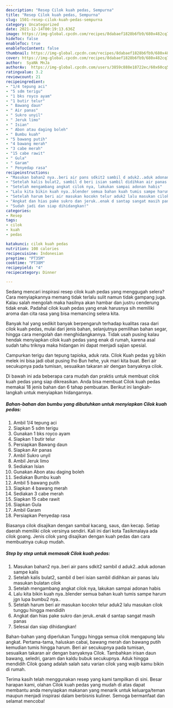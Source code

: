 ```yaml
---
description: "Resep Cilok kuah pedas, Sempurna"
title: "Resep Cilok kuah pedas, Sempurna"
slug: 1501-resep-cilok-kuah-pedas-sempurna
category: Uncategorized
date: 2021-12-14T00:19:13.636Z
image: https://img-global.cpcdn.com/recipes/8dabaef1828b6fb9/680x482cq70/cilok-kuah-pedas-foto-resep-utama.jpg
hideToc: false
enableToc: true
enableTocContent: false
thumbnail: https://img-global.cpcdn.com/recipes/8dabaef1828b6fb9/680x482cq70/cilok-kuah-pedas-foto-resep-utama.jpg
cover: https://img-global.cpcdn.com/recipes/8dabaef1828b6fb9/680x482cq70/cilok-kuah-pedas-foto-resep-utama.jpg
author:  SyaNk MnJa
authorAv:  https://img-global.cpcdn.com/users/3859c888e18722ec/60x60cq50/avatar.jpg
ratingvalue: 3.2
reviewcount: 21
recipeingredient:
- "1/4 tepung aci"
- "5 sdm terigu"
- "1 bks royco ayam"
- "1 butir telur"
- " Bawang daun"
- " Air panas"
- " Sukro unyil"
- " Jeruk limo"
- " Isian"
- " Abon atau daging boleh"
- " Bumbu kuah"
- "5 bawang putih"
- "4 bawang merah"
- "3 cabe merah"
- "15 cabe rawit"
- " Gula"
- " Garam"
- " Penyedap rasa"
recipeinstructions:
- "Masukan bahan2 nya..beri air pans sdkit2 sambil d aduk2..aduk adonan sampe kalis"
- "Setelah kalis bulat2, sambil d beri isian sambil didihkan air panas lalu masukan bulatan cilok"
- "Setelah mengambang angkat cilok nya, lakukan sampai adonan habis"
- "Lalu kita bikin kuah nya..blender semua bahan kuah tumis sampe harum jgn lupa bumbu2 nya.."
- "Setelah harum beri air masukan kocokn telur aduk2 lalu masukan cilok tunggu hingga mendidih"
- "Angkat dan hias pake sukro dan jeruk..enak d santap sangat masih panas"
- "Sudah jadi dan siap dihidangkan!"
categories:
- Resep
tags:
- cilok
- kuah
- pedas

katakunci: cilok kuah pedas 
nutrition: 108 calories
recipecuisine: Indonesian
preptime: "PT35M"
cooktime: "PT38M"
recipeyield: "4"
recipecategory: Dinner

---
```



Sedang mencari inspirasi resep cilok kuah pedas yang menggugah selera? Cara menyiapkannya memang tidak terlalu sulit namun tidak gampang juga. Kalau salah mengolah maka hasilnya akan hambar dan justru cenderung tidak enak. Padahal cilok kuah pedas yang enak harusnya sih memiliki aroma dan cita rasa yang bisa memancing selera kita.


Banyak hal yang sedikit banyak berpengaruh terhadap kualitas rasa dari cilok kuah pedas, mulai dari jenis bahan, selanjutnya pemilihan bahan segar, hingga cara mengolah dan menghidangkannya. Tidak usah pusing kalau hendak menyiapkan cilok kuah pedas yang enak di rumah, karena asal sudah tahu triknya maka hidangan ini dapat menjadi sajian spesial.

Campurkan terigu dan tepung tapioka, aduk rata. Cilok Kuah pedas yg bikin melek ini bisa jadi obat pusing lho Bun hehe, yuk mari kita buat. Beri air secukupnya pada tumisan, sesuaikan takaran air dengan banyaknya cilok.


Di bawah ini ada beberapa cara mudah dan praktis untuk membuat cilok kuah pedas yang siap dikreasikan. Anda bisa membuat Cilok kuah pedas memakai 18 jenis bahan dan 6 tahap pembuatan. Berikut ini langkah-langkah untuk menyiapkan hidangannya.

<!--inarticleads1-->

##### Bahan-bahan dan bumbu yang dibutuhkan untuk menyiapkan Cilok kuah pedas:

1. Ambil 1/4 tepung aci
1. Siapkan 5 sdm terigu
1. Gunakan 1 bks royco ayam
1. Siapkan 1 butir telur
1. Persiapkan  Bawang daun
1. Siapkan  Air panas
1. Ambil  Sukro unyil
1. Ambil  Jeruk limo
1. Sediakan  Isian
1. Gunakan  Abon atau daging boleh
1. Sediakan  Bumbu kuah
1. Ambil 5 bawang putih
1. Siapkan 4 bawang merah
1. Sediakan 3 cabe merah
1. Siapkan 15 cabe rawit
1. Siapkan  Gula
1. Ambil  Garam
1. Persiapkan  Penyedap rasa


Biasanya cilok disajikan dengan sambal kacang, saus, dan kecap. Setiap daerah memiliki cilok versinya sendiri. Kali ini dari kota Tasikmalaya ada cilok goang. Jenis cilok yang disajikan dengan kuah pedas dan cara membuatnya cukup mudah. 

<!--inarticleads2-->

##### Step by step untuk memasak Cilok kuah pedas:

1. Masukan bahan2 nya..beri air pans sdkit2 sambil d aduk2..aduk adonan sampe kalis
1. Setelah kalis bulat2, sambil d beri isian sambil didihkan air panas lalu masukan bulatan cilok
1. Setelah mengambang angkat cilok nya, lakukan sampai adonan habis
1. Lalu kita bikin kuah nya..blender semua bahan kuah tumis sampe harum jgn lupa bumbu2 nya..
1. Setelah harum beri air masukan kocokn telur aduk2 lalu masukan cilok tunggu hingga mendidih
1. Angkat dan hias pake sukro dan jeruk..enak d santap sangat masih panas
1. Selesai dan siap dihidangkan!

Bahan-bahan yang diperlukan Tunggu hingga semua cilok mengapung lalu angkat. Pertama-tama, haluskan cabai, bawang merah dan bawang putih kemudian tumis hingga harum. Beri air secukupnya pada tumisan, sesuaikan takaran air dengan banyaknya Cilok. Tambahkan irisan daun bawang, seledri, garam dan kaldu bubuk secukupnya. Aduk hingga mendidih Cilok goang adalah salah satu varian cilok yang wajib kamu bikin di rumah. 

Terima kasih telah menggunakan resep yang kami tampilkan di sini. Besar harapan kami, olahan Cilok kuah pedas yang mudah di atas dapat membantu anda menyiapkan makanan yang menarik untuk keluarga/teman maupun menjadi inspirasi dalam berbisnis kuliner. Semoga bermanfaat dan selamat mencoba!
